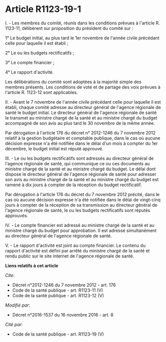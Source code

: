 # Article R1123-19-1

I. - Les membres du comité, réunis dans les conditions prévues à l'article R. 1123-11, délibèrent sur proposition du
président du comité sur : 

1° Le budget initial, au plus tard le 1er novembre de l'année civile précédant celle pour laquelle il est établi ; 

2° Le ou les budgets rectificatifs ; 

3° Le compte financier ; 

4° Le rapport d'activité. 

Les délibérations du comité sont adoptées à la majorité simple des membres présents. Les conditions de vote et de partage des
voix prévues à l'article R. 1123-12 sont applicables. 

II. - Avant le 7 novembre de l'année civile précédant celle pour laquelle il est établi, chaque comité adresse au directeur
général de l'agence régionale de santé le budget initial. Le directeur général de l'agence régionale de santé le transmet au
ministre chargé de la santé et au ministre chargé du budget accompagné de son avis au plus tard le 30 novembre de la même
année. 

Par dérogation à l'article 176 du décret n° 2012-1246 du 7 novembre 2012 relatif à la gestion budgétaire et comptable
publique, dans le cas où aucune décision expresse n'a été notifiée dans le délai d'un mois à compter du 1er décembre, le
budget initial est réputé approuvé. 

III. - Le ou les budgets rectificatifs sont adressés au directeur général de l'agence régionale de santé, qui communique ce
ou ces documents au ministre chargé de la santé et au ministre chargé du budget. Le délai dont dispose le directeur général
de l'agence régionale de santé pour adresser son avis au ministre chargé de la santé et au ministre chargé du budget est
ramené à dix jours à compter de la réception du budget rectificatif. 

Par dérogation à l'article 176 du décret du 7 novembre 2012 précité, dans le cas où aucune décision expresse n'a été notifiée
dans le délai de vingt-cinq jours à compter de la réception de sa transmission au directeur général de l'agence régionale de
santé, le ou les budgets rectificatifs sont réputés approuvés. 

IV. - Le compte financier est adressé au ministre chargé de la santé et au ministre chargé du budget pour approbation. Il est
adressé simultanément au directeur général de l'agence régionale de santé. 

V. - Le rapport d'activité est joint au compte financier. Le contenu du rapport d'activité est défini par arrêté du ministre
chargé de la santé et rendu public sur le site internet de l'agence régionale de santé.

**Liens relatifs à cet article**

_Cite_:

  - Décret n°2012-1246 du 7 novembre 2012 - art. 176
  - Code de la santé publique - art. R1123-11 (V)
  - Code de la santé publique - art. R1123-12 (V)

_Modifié par_:

  - Décret n°2016-1537 du 16 novembre 2016 - art. 8

_Cité par_:

  - Code de la santé publique - art. R1123-19 (V)
